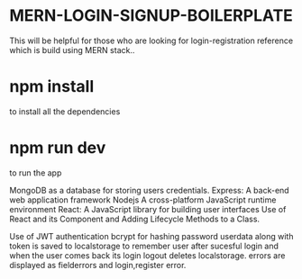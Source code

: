 # MERN-LOGIN-SIGNUP-BOILERPLATE
This will be helpful for those who are looking for login-registration reference which is build using MERN stack..

# npm install
to install all the dependencies

# npm run dev 
to run the app

MongoDB as a database for storing users credentials.
Express: A back-end web application framework
Nodejs A cross-platform JavaScript runtime environment
React: A JavaScript library for building user interfaces
Use of React and its Component and Adding Lifecycle Methods to a Class.

Use of JWT authentication bcrypt for hashing password
userdata along with token is saved to localstorage to remember user after sucesful login and when the user comes back its login
logout deletes localstorage.
errors are displayed as fielderrors and login,register error.
